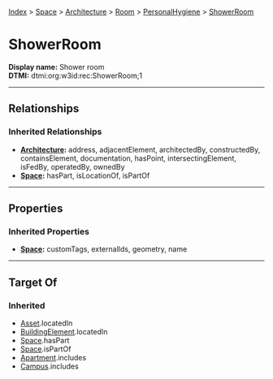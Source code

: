 [Index](../../../../Index.md) > [Space](../../../Space.md) > [Architecture](../../Architecture.md) > [Room](../Room.md) > [PersonalHygiene](PersonalHygiene.md) > [ShowerRoom](#)
# ShowerRoom

**Display name:** Shower room<br />
**DTMI:** dtmi:org:w3id:rec:ShowerRoom;1

---

## Relationships
### Inherited Relationships
* **[Architecture](../../Architecture.md):** address, adjacentElement, architectedBy, constructedBy, containsElement, documentation, hasPoint, intersectingElement, isFedBy, operatedBy, ownedBy
* **[Space](../../../Space.md):** hasPart, isLocationOf, isPartOf

---

## Properties
### Inherited Properties
* **[Space](../../../Space.md):** customTags, externalIds, geometry, name

---

## Target Of
### Inherited
* [Asset](../../../../Asset/Asset.md).locatedIn
* [BuildingElement](../../../../BuildingElement/BuildingElement.md).locatedIn
* [Space](../../../Space.md).hasPart
* [Space](../../../Space.md).isPartOf
* [Apartment](../../../../Collection/SpaceCollection/Apartment.md).includes
* [Campus](../../../../Collection/SpaceCollection/Campus.md).includes
